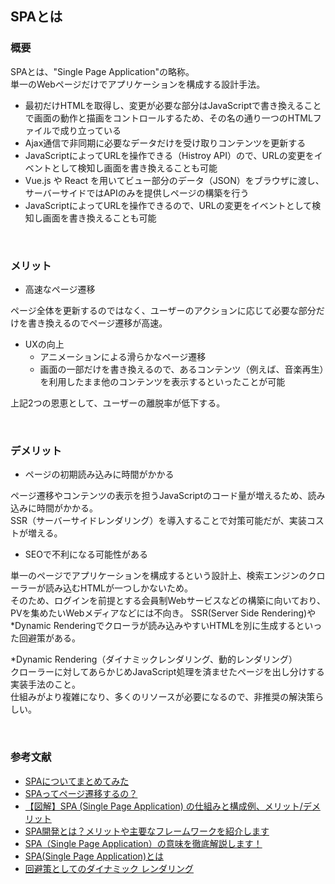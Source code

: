 ## SPAとは

### 概要
SPAとは、"Single Page Application"の略称。<br/>
単一のWebページだけでアプリケーションを構成する設計手法。<br/>
- 最初だけHTMLを取得し、変更が必要な部分はJavaScriptで書き換えることで画面の動作と描画をコントロールするため、その名の通り一つのHTMLファイルで成り立っている
- Ajax通信で非同期に必要なデータだけを受け取りコンテンツを更新する
- JavaScriptによってURLを操作できる（Histroy API）ので、URLの変更をイベントとして検知し画面を書き換えることも可能
- Vue.js や React を用いてビュー部分のデータ（JSON）をブラウザに渡し、サーバーサイドではAPIのみを提供しページの構築を行う
- JavaScriptによってURLを操作できるので、URLの変更をイベントとして検知し画面を書き換えることも可能
<br/>

### メリット
- 高速なページ遷移

ページ全体を更新するのではなく、ユーザーのアクションに応じて必要な部分だけを書き換えるのでページ遷移が高速。
- UXの向上
  - アニメーションによる滑らかなページ遷移
  - 画面の一部だけを書き換えるので、あるコンテンツ（例えば、音楽再生）を利用したまま他のコンテンツを表示するといったことが可能

上記2つの恩恵として、ユーザーの離脱率が低下する。

<br/>


### デメリット
- ページの初期読み込みに時間がかかる

ページ遷移やコンテンツの表示を担うJavaScriptのコード量が増えるため、読み込みに時間がかかる。<br/>
SSR（サーバーサイドレンダリング）を導入することで対策可能だが、実装コストが増える。

- SEOで不利になる可能性がある

単一のページでアプリケーションを構成するという設計上、検索エンジンのクローラーが読み込むHTMLが一つしかないため。<br/>
そのため、ログインを前提とする会員制Webサービスなどの構築に向いており、PVを集めたいWebメディアなどには不向き。
SSR(Server Side Rendering)や*Dynamic Renderingでクローラが読み込みやすいHTMLを別に生成するといった回避策がある。

*Dynamic Rendering（ダイナミックレンダリング、動的レンダリング）<br/>
クローラーに対してあらかじめJavaScript処理を済ませたページを出し分けする実装手法のこと。<br/>
仕組みがより複雑になり、多くのリソースが必要になるので、非推奨の解決策らしい。

<br/>

### 参考文献
- [SPAについてまとめてみた](https://qiita.com/hisashi_matsui/items/bd945fb85d8596172811)
- [SPAってページ遷移するの？](https://qiita.com/ozaki25/items/41e3af4679c81a204284)
- [【図解】SPA (Single Page Application) の仕組みと構成例、メリット/デメリット](https://milestone-of-se.nesuke.com/sv-basic/web-tech-basic/single-page-application/)
- [SPA開発とは？メリットや主要なフレームワークを紹介します](https://relace.co.jp/blog/spadevelopment)
- [SPA（Single Page Application）の意味を徹底解説します！](https://www.profuture.co.jp/mk/column/28468)
- [SPA(Single Page Application)とは](https://www.headwaters.co.jp/service/spa.html)
- [回避策としてのダイナミック レンダリング](https://developers.google.com/search/docs/crawling-indexing/javascript/dynamic-rendering?hl=ja)
